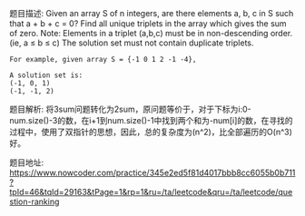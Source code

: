 ﻿题目描述:
Given an array S of n integers, are there elements a, b, c in S such that a + b + c = 0? Find all unique triplets in the array which gives the sum of zero.
Note:
Elements in a triplet (a,b,c) must be in non-descending order. (ie, a ≤ b ≤ c)
The solution set must not contain duplicate triplets.

    For example, given array S = {-1 0 1 2 -1 -4},

    A solution set is:
    (-1, 0, 1)
    (-1, -1, 2)

题目解析:
将3sum问题转化为2sum，原问题等价于，对于下标为i:0-num.size()-3的数，在i+1到num.size()-1中找到两个和为-num[i]的数，在寻找的过程中，使用了双指针的思想，因此，总的复杂度为(n^2)，比全部遍历的O(n^3)好。

题目地址:
https://www.nowcoder.com/practice/345e2ed5f81d4017bbb8cc6055b0b711?tpId=46&tqId=29163&tPage=1&rp=1&ru=/ta/leetcode&qru=/ta/leetcode/question-ranking